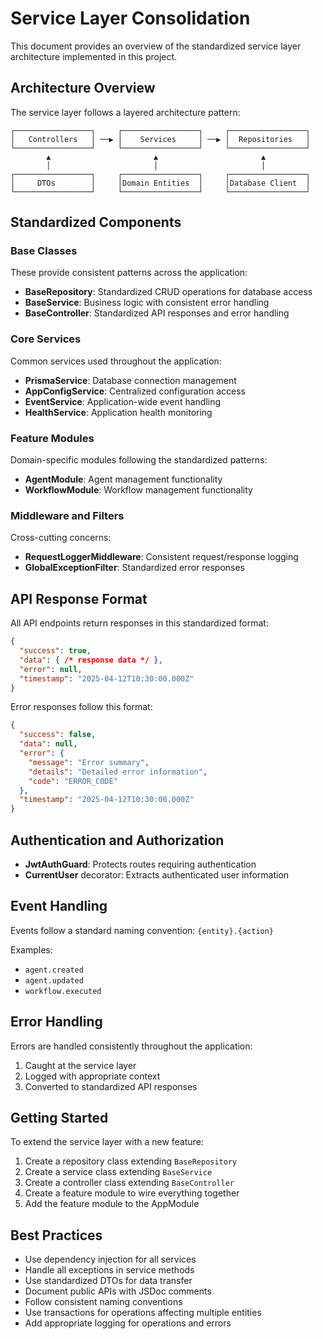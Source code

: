 # Service Layer Consolidation

This document provides an overview of the standardized service layer architecture implemented in this project.

## Architecture Overview

The service layer follows a layered architecture pattern:

```
┌─────────────────┐     ┌─────────────────┐     ┌─────────────────┐
│   Controllers   │ ──▶ │    Services     │ ──▶ │  Repositories   │
└─────────────────┘     └─────────────────┘     └─────────────────┘
        ▲                       ▲                       ▲
        │                       │                       │
┌─────────────────┐     ┌─────────────────┐     ┌─────────────────┐
│     DTOs        │     │Domain Entities  │     │Database Client  │
└─────────────────┘     └─────────────────┘     └─────────────────┘
```

## Standardized Components

### Base Classes

These provide consistent patterns across the application:

- **BaseRepository**: Standardized CRUD operations for database access
- **BaseService**: Business logic with consistent error handling
- **BaseController**: Standardized API responses and error handling

### Core Services

Common services used throughout the application:

- **PrismaService**: Database connection management
- **AppConfigService**: Centralized configuration access
- **EventService**: Application-wide event handling
- **HealthService**: Application health monitoring

### Feature Modules

Domain-specific modules following the standardized patterns:

- **AgentModule**: Agent management functionality
- **WorkflowModule**: Workflow management functionality

### Middleware and Filters

Cross-cutting concerns:

- **RequestLoggerMiddleware**: Consistent request/response logging
- **GlobalExceptionFilter**: Standardized error responses

## API Response Format

All API endpoints return responses in this standardized format:

```json
{
  "success": true,
  "data": { /* response data */ },
  "error": null,
  "timestamp": "2025-04-12T10:30:00.000Z"
}
```

Error responses follow this format:

```json
{
  "success": false,
  "data": null,
  "error": {
    "message": "Error summary",
    "details": "Detailed error information",
    "code": "ERROR_CODE"
  },
  "timestamp": "2025-04-12T10:30:00.000Z"
}
```

## Authentication and Authorization

- **JwtAuthGuard**: Protects routes requiring authentication
- **CurrentUser** decorator: Extracts authenticated user information

## Event Handling

Events follow a standard naming convention: `{entity}.{action}`

Examples:
- `agent.created`
- `agent.updated`
- `workflow.executed`

## Error Handling

Errors are handled consistently throughout the application:

1. Caught at the service layer
2. Logged with appropriate context
3. Converted to standardized API responses

## Getting Started

To extend the service layer with a new feature:

1. Create a repository class extending `BaseRepository`
2. Create a service class extending `BaseService` 
3. Create a controller class extending `BaseController`
4. Create a feature module to wire everything together
5. Add the feature module to the AppModule

## Best Practices

- Use dependency injection for all services
- Handle all exceptions in service methods
- Use standardized DTOs for data transfer
- Document public APIs with JSDoc comments
- Follow consistent naming conventions
- Use transactions for operations affecting multiple entities
- Add appropriate logging for operations and errors